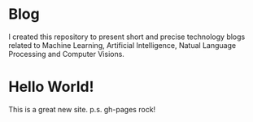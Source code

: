 # Blog
I created this repository to present short and precise technology blogs related to Machine Learning, Artificial Intelligence, Natual Language Processing and Computer Visions.

# Hello World! 

This is a great new site.
p.s. gh-pages rock!
